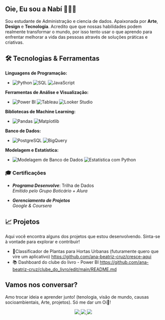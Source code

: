 ## Oie, Eu sou a Nabí 🙋🏾🤍
Sou estudante de Administração e ciencia de dados. Apaixonada por **Arte**, **Design** e **Tecnologia**. Acredito que que nossas habilidades podem realmente transformar o mundo, por isso tento usar o que aprendo para enfrentar melhorar a vida das pessoas através de soluções práticas e criativas.


## 🛠️ Tecnologias & Ferramentas

**Linguagens de Programação:**
- ![Python](https://img.shields.io/badge/-Python-3776AB?style=flat-square&logo=python&logoColor=white) ![SQL](https://img.shields.io/badge/-SQL-4479A1?style=flat-square&logo=postgresql&logoColor=white) ![JavaScript](https://img.shields.io/badge/-JavaScript-F7DF1E?style=flat-square&logo=javascript&logoColor=black)

**Ferramentas de Análise e Visualização:**
- ![Power BI](https://img.shields.io/badge/-Power%20BI-F2C811?style=flat-square&logo=power-bi&logoColor=black) ![Tableau](https://img.shields.io/badge/-Tableau-E97627?style=flat-square&logo=tableau&logoColor=white) ![Looker Studio](https://img.shields.io/badge/-Looker%20Studio-FF9900?style=flat-square&logo=google&logoColor=white)

**Bibliotecas de Machine Learning:**
- ![Pandas](https://img.shields.io/badge/-Pandas-150458?style=flat-square&logo=pandas) ![Matplotlib](https://img.shields.io/badge/-Matplotlib-00599C?style=flat-square&logo=matplotlib)

**Banco de Dados:**
- ![PostgreSQL](https://img.shields.io/badge/-PostgreSQL-4169E1?style=flat-square&logo=postgresql&logoColor=white) ![BigQuery](https://img.shields.io/badge/-BigQuery-4285F4?style=flat-square&logo=google-cloud&logoColor=white)

**Modelagem e Estatística:**
- ![Modelagem de Banco de Dados](https://img.shields.io/badge/-Modelagem%20de%20Banco%20de%20Dados-007ACC?style=flat-square&logo=github&logoColor=white) ![Estatística com Python](https://img.shields.io/badge/-Estat%C3%ADstica%20com%20Python-306998?style=flat-square&logo=python&logoColor=white)

### 🎓 Certificações
- ***Programa Desenvolve***: Trilha de Dados  
  *Emitido pelo Grupo Boticário + Alura*  
  
- ***Gerenciamento de Projetos***  
  *Google & Coursera*  

## 📈 Projetos
Aqui você encontra alguns dos projetos que estou desenvolvendo. Sinta-se à vontade para explorar e contribuir!
- 🌱Classificador de Plantas para Hortas Urbanas (futuramente quero que vire um aplicativo) <https://github.com/ana-beatriz-cruz/cresce-aqui> 
- 📚 Dashboard do clube do livro - Power BI <https://github.com/ana-beatriz-cruz/clube_do_livro/edit/main/README.md> 


## Vamos nos conversar?
Amo trocar ideia e aprender junto! (tenologia, visão de mundo, causas socioambientais, Arte, projetos).
 Só me dar um Oi🤗!


<div align="center">
  <a href="https://instagram.com/beatrixlmc" target="_blank">
    <img src="https://img.shields.io/badge/Instagram-E4405F?style=for-the-badge&logo=instagram&logoColor=white" target="_blank">
  </a>
  <a href = "mailto:anabeatrizlmcruz@gmail.com">
    <img src="https://img.shields.io/badge/Gmail-D14836?style=for-the-badge&logo=gmail&logoColor=white" target="_blank">
  </a>
  <a href="https://www.linkedin.com/in/ana-beatrizcruz" target="_blank">
    <img src="https://img.shields.io/badge/LinkedIn-0077B5?style=for-the-badge&logo=linkedin&logoColor=white" target="_blank">
  </a> 
</div>
